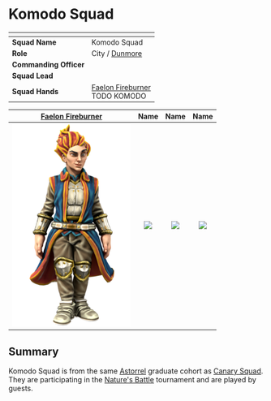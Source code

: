 # Komodo Squad

| []() | |
| --- | --- |
| **Squad Name** | Komodo Squad | squad.2
| **Role** | City / [Dunmore](../../../places/cities/dunmore.md) |
| **Commanding Officer** | |
| **Squad Lead** | |
| **Squad Hands** | [Faelon Fireburner](../../../characters/faelon-fireburner.md)<br />TODO KOMODO |

| [Faelon Fireburner](../../../characters/faelon-fireburner.md) | Name | Name | Name |
|:---:|:---:|:---:|:---:|
| <img src="https://raw.githubusercontent.com/jesskelsall/astarus-images/main/people/portraits/01303eea1b96f6a2.png" height="400" /> | <img src="https://raw.githubusercontent.com/jesskelsall/astarus-images/main/people/portraits/imageid.png" height="400" /> | <img src="https://raw.githubusercontent.com/jesskelsall/astarus-images/main/people/portraits/imageid.png" height="400" /> | <img src="https://raw.githubusercontent.com/jesskelsall/astarus-images/main/people/portraits/imageid.png" height="400" /> |

## Summary

Komodo Squad is from the same [Astorrel](../astorrel.md) graduate cohort as [Canary Squad](canary-squad.md). They are participating in the [Nature's Battle](../../../storylines/natures-battle.md) tournament and are played by guests.
